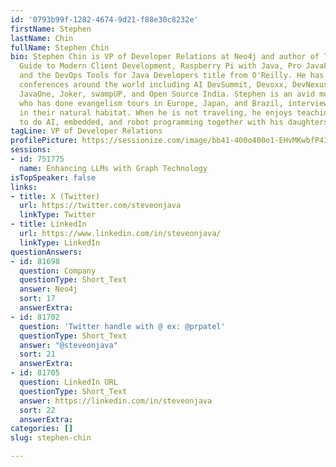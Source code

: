 ```yaml
---
id: '0793b99f-1282-4674-9d21-f88e30c8232e'
firstName: Stephen
lastName: Chin
fullName: Stephen Chin
bio: Stephen Chin is VP of Developer Relations at Neo4j and author of The Definitive
  Guide to Modern Client Development, Raspberry Pi with Java, Pro JavaFX Platform,
  and the DevOps Tools for Java Developers title from O'Reilly. He has keynoted numerous
  conferences around the world including AI DevSummit, Devoxx, DevNexus, JNation,
  JavaOne, Joker, swampUP, and Open Source India. Stephen is an avid motorcyclist
  who has done evangelism tours in Europe, Japan, and Brazil, interviewing hackers
  in their natural habitat. When he is not traveling, he enjoys teaching kids how
  to do AI, embedded, and robot programming together with his daughters.
tagLine: VP of Developer Relations
profilePicture: https://sessionize.com/image/bb41-400o400o1-EHvMKwbfP43RYxL9qJMwGv.jpg
sessions:
- id: 751775
  name: Enhancing LLMs with Graph Technology
isTopSpeaker: false
links:
- title: X (Twitter)
  url: https://twitter.com/steveonjava
  linkType: Twitter
- title: LinkedIn
  url: https://www.linkedin.com/in/steveonjava/
  linkType: LinkedIn
questionAnswers:
- id: 81698
  question: Company
  questionType: Short_Text
  answer: Neo4j
  sort: 17
  answerExtra:
- id: 81702
  question: 'Twitter handle with @ ex: @prpatel'
  questionType: Short_Text
  answer: "@steveonjava"
  sort: 21
  answerExtra:
- id: 81705
  question: LinkedIn URL
  questionType: Short_Text
  answer: https://linkedin.com/in/steveonjava
  sort: 22
  answerExtra:
categories: []
slug: stephen-chin

---
```

